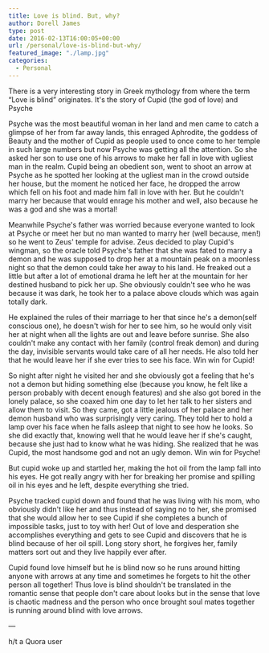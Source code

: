 ```yaml
---
title: Love is blind. But, why?
author: Dorell James
type: post
date: 2016-02-13T16:00:05+00:00
url: /personal/love-is-blind-but-why/
featured_image: "./lamp.jpg"
categories:
  - Personal
---
```


There is a very interesting story in Greek mythology from where the term &#8220;Love is blind&#8221; originates. It's the story of Cupid (the god of love) and Psyche

Psyche was the most beautiful woman in her land and men came to catch a glimpse of her from far away lands, this enraged Aphrodite, the goddess of Beauty and the mother of Cupid as people used to once come to her temple in such large numbers but now Psyche was getting all the attention. So she asked her son to use one of his arrows to make her fall in love with ugliest man in the realm. Cupid being an obedient son, went to shoot an arrow at Psyche as he spotted her looking at the ugliest man in the crowd outside her house, but the moment he noticed her face, he dropped the arrow which fell on his foot and made him fall in love with her. But he couldn't marry her because that would enrage his mother and well, also because he was a god and she was a mortal!

Meanwhile Psyche's father was worried because everyone wanted to look at Psyche or meet her but no man wanted to marry her (well because, men!) so he went to Zeus' temple for advise. Zeus decided to play Cupid's wingman, so the oracle told Psyche's father that she was fated to marry a demon and he was supposed to drop her at a mountain peak on a moonless night so that the demon could take her away to his land. He freaked out a little but after a lot of emotional drama he left her at the mountain for her destined husband to pick her up. She obviously couldn't see who he was because it was dark, he took her to a palace above clouds which was again totally dark.

He explained the rules of their marriage to her that since he's a demon(self conscious one), he doesn't wish for her to see him, so he would only visit her at night when all the lights are out and leave before sunrise. She also couldn't make any contact with her family (control freak demon) and during the day, invisible servants would take care of all her needs. He also told her that he would leave her if she ever tries to see his face. Win win for Cupid!

So night after night he visited her and she obviously got a feeling that he's not a demon but hiding something else (because you know, he felt like a person probably with decent enough features) and she also got bored in the lonely palace, so she coaxed him one day to let her talk to her sisters and allow them to visit. So they came, got a little jealous of her palace and her demon husband who was surprisingly very caring. They told her to hold a lamp over his face when he falls asleep that night to see how he looks. So she did exactly that, knowing well that he would leave her if she's caught, because she just had to know what he was hiding. She realized that he was Cupid, the most handsome god and not an ugly demon. Win win for Psyche!

But cupid woke up and startled her, making the hot oil from the lamp fall into his eyes. He got really angry with her for breaking her promise and spilling oil in his eyes and he left, despite everything she tried.

Psyche tracked cupid down and found that he was living with his mom, who obviously didn't like her and thus instead of saying no to her, she promised that she would allow her to see Cupid if she completes a bunch of impossible tasks, just to toy with her! Out of love and desperation she accomplishes everything and gets to see Cupid and discovers that he is blind because of her oil spill. Long story short, he forgives her, family matters sort out and they live happily ever after.

Cupid found love himself but he is blind now so he runs around hitting anyone with arrows at any time and sometimes he forgets to hit the other person all together! Thus love is blind shouldn't be translated in the romantic sense that people don't care about looks but in the sense that love is chaotic madness and the person who once brought soul mates together is running around blind with love arrows.

&#8212;

h/t a Quora user
